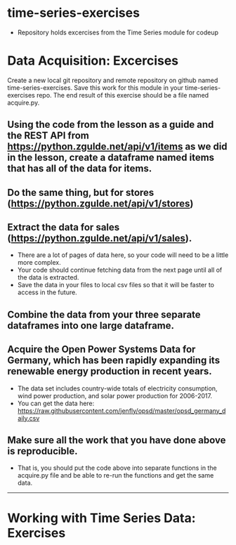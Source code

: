 # time-series-exercises
* Repository holds excercises from the Time Series module for codeup

# Data Acquisition: Excercises
Create a new local git repository and remote repository on github named time-series-exercises. 
Save this work for this module in your time-series-exercises repo.
The end result of this exercise should be a file named acquire.py.

## Using the code from the lesson as a guide and the REST API from https://python.zgulde.net/api/v1/items as we did in the lesson, create a dataframe named items that has all of the data for items.
## Do the same thing, but for stores (https://python.zgulde.net/api/v1/stores)
## Extract the data for sales (https://python.zgulde.net/api/v1/sales). 
* There are a lot of pages of data here, so your code will need to be a little more complex.  
* Your code should continue fetching data from the next page until all of the data is extracted.
* Save the data in your files to local csv files so that it will be faster to access in the future.
## Combine the data from your three separate dataframes into one large dataframe.
## Acquire the Open Power Systems Data for Germany, which has been rapidly expanding its renewable energy production in recent years. 
* The data set includes country-wide totals of electricity consumption, wind power production, and solar power production for 2006-2017. 
* You can get the data here: https://raw.githubusercontent.com/jenfly/opsd/master/opsd_germany_daily.csv
## Make sure all the work that you have done above is reproducible. 
* That is, you should put the code above into separate functions in the acquire.py file and be able to re-run the functions and get the same data.

------------
# Working with Time Series Data: Exercises